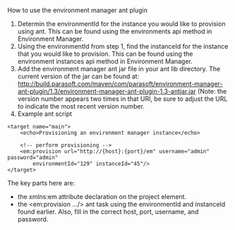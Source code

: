 How to use the environment manager ant plugin

1. Determin the environmentId for the instance you would like to provision
   using ant. This can be found using the environments api method in
   Environment Manager.
2. Using the environmentId from step 1, find the instanceId for the instance
   that you would like to provision.  This can be found using the environment
   instances api method in Environment Manager.
3. Add the environment manager ant jar file in your ant lib directory. The
   current version of the jar can be found at:
   http://build.parasoft.com/maven/com/parasoft/environment-manager-ant-plugin/1.3/environment-manager-ant-plugin-1.3-antjar.jar
   (Note: the version number appears two times in that URl, be sure to adjust
   the URL to indicate the most recent version number.
4. Example ant script

<?xml version="1.0"?>
<project name="provisioning" default="main" 
  xmlns:em="antlib:com.parasoft.environmentmanager.antlib">
    <import file="build.xml"/>

    <target name="main">
        <echo>Provisioning an environment manager instance</echo>

        <!-- perform provisioning -->
        <em:provision url="http://{host}:{port}/em" username="admin" password="admin"
            environmentId="129" instanceId="45"/>
    </target>
</project>


The key parts here are:
  - the xmlns:em attribute declaration on the project element.
  - the <em:provision .../> ant task using the environmentId and instanceId
    found earlier. Also, fill in the correct host, port, username, and
    password.

